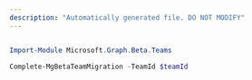 ```yaml
---
description: "Automatically generated file. DO NOT MODIFY"
---
```


```powershell

Import-Module Microsoft.Graph.Beta.Teams

Complete-MgBetaTeamMigration -TeamId $teamId

```